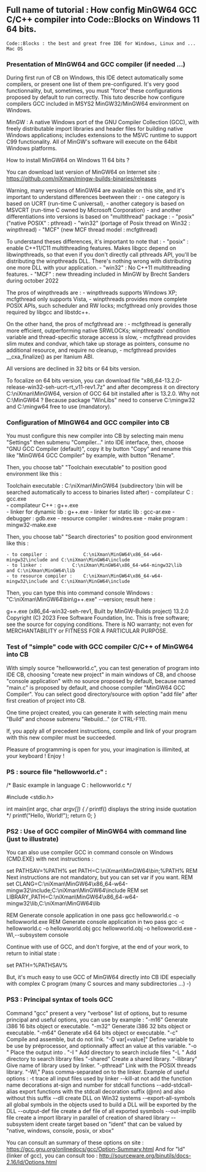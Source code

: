 	 
## Full name of tutorial : How config MinGW64 GCC C/C++ compiler into Code::Blocks on Windows 11 64 bits.

	Code::Blocks : the best and great free IDE for Windows, Linux and ... Mac OS
### Presentation of MInGW64 and GCC compiler (if needed ...)

During first run of CB on Windows, this IDE detect automatically some compilers, or present one list of them pre-configured.
It's very good functionnality, but, sometimes, you must "force" these configurations proposed by default to run correctly.
This tuto describe how configure compilers GCC included in MSYS2 MinGW32/MinGW64 environment on Windows. 

MinGW : A native Windows port of the GNU Compiler Collection (GCC), with freely distributable import libraries and header files for building native Windows applications; includes extensions to the MSVC runtime to support C99 functionality. 
All of MinGW's software will execute on the 64bit Windows platforms.
	 
How to install MinGW64 on Windows 11 64 bits ? 

You can download last version of MinGW64 on Internet site :
	https://github.com/niXman/mingw-builds-binaries/releases

Warning, many versions of MinGW64 are available on this site, and it's important to understand differences beetween their : 
	- one category is based on UCRT (run-time C universal),
	- another category is based on MSVCRT (run-time C owned by Microsoft Corporation)
	- and another differentiations into versions is based on "multithread" package : 
		- "posix" ("native POSIX" : pthread) 
		- "win32" (portage of Posix thread on Win32 : winpthread)
		- "MCF"	(new MCF thread model : mcfgthread)

To understand theses differences, it's important to note that :
    - "posix" : enable C++11/C11 multithreading features. Makes libgcc depend on libwinpthreads, so that even if you don't directly call pthreads API, you'll be distributing the winpthreads DLL. There's nothing wrong with distributing one more DLL with your application.
    - "win32" : No C++11 multithreading features.
	- "MCF" 	: new threading included in MinGW by Brecht Sanders during october 2022

The pros of winpthreads are :
    - winpthreads supports Windows XP; mcfgthread only supports Vista,
    - winpthreads provides more complete POSIX APIs, such scheduler and RW locks; mcfgthread only provides those required by libgcc and libstdc++.

On the other hand, the pros of mcfgthread are :
    - mcfgthread is generally more efficient, outperforming native SRWLOCKs; winpthreads' condition variable and thread-specific  storage access is slow,
    - mcfgthread provides slim mutex and condvar, which take up storage as pointers, consume no additional resource, and require  no cleanup,
    - mcfgthread provides __cxa_finalize() as per Itanium ABI.

All versions are declined in 32 bits or 64 bits version.

To focalize on 64 bits version, you can download file "x86_64-13.2.0-release-win32-seh-ucrt-rt_v11-rev1.7z" and after decompress it on directory C:\niXman\MinGW64, version of GCC 64 bit installed after is 13.2.0.
Why not C:\MinGW64 ? Because package "WinLibs" need to conserve C:\mingw32 and C:\mingw64 free to use (mandatory).
### Configuration of MInGW64 and GCC compiler into CB

You must configure this new compiler into CB by selecting main menu "Settings" then submenu "Compiler..." into IDE interface, then, choose "GNU GCC Compiler (default)", copy it by button "Copy" and rename this like "MinGW64 GCC Compiler" by example, with button "Rename".

Then, you choose tab" "Toolchain executable" to position good environment like this :
			
Toolchain executable : 
	C:\niXman\MinGW64 (subdirectory \bin will be searched automatically to access to binaries listed after)
	- compilateur C : 			gcc.exe  
	- compilateur C++ : 			g++.exe  
	- linker for dynamic lib : 	g++.exe 
	- linker for static lib : 	gcc-ar.exe
	- debugger :					gdb.exe
	- resource compiler :			windres.exe
	- make program : 				mingw32-make.exe

Then, you choose tab" "Search directories" to position good environment like this :

	- to compiler : 			C:\niXman\MinGW64\x86_64-w64-mingw32\include and C:\niXman\MinGW64\include
	- to linker : 			C:\niXman\MinGW64\x86_64-w64-mingw32\lib	 and C:\niXman\MinGW64\lib
	- to resource compiler : 	C:\niXman\MinGW64\x86_64-w64-mingw32\include and C:\niXman\MinGW64\include
	
Then, you can type this into command console Windows : "C:\niXman\MinGW64\bin\g++.exe" --version; result here :

g++.exe (x86_64-win32-seh-rev1, Built by MinGW-Builds project) 13.2.0
Copyright (C) 2023 Free Software Foundation, Inc.
This is free software; see the source for copying conditions.  There is NO
warranty; not even for MERCHANTABILITY or FITNESS FOR A PARTICULAR PURPOSE.
### Test of "simple" code with GCC compiler C/C++ of MinGW64 into CB

With simply source "hellowworld.c", you can test generation of program into IDE CB, choosing "create new project" in main 
windows of CB, and choose "console application" with no source proposed by default, because named "main.c" is proposed by default, 
and choose compiler  "MinGW64 GCC Compiler".
You can select good directory/source with option "add file" after first creation of project into CB. 

One time project created, you can generate it with selecting main menu "Build" and choose submenu "Rebuild..." (or CTRL-F11).

If, you apply all of precedent instructions, compile and link of your program with this new compiler must be succeeded.

Pleasure of programming is open for you, your imagination is illimited, at your keyboard ! Enjoy !

### PS : source file "hellowworld.c" :

/*     Basic example in language C : hellowworld.c      */

#include <stdio.h>

int main(int argc, char *argv[]) {
/* printf() displays the string inside quotation  */
   printf("Hello, World!");
   return 0;
}

### PS2 : Use of GCC compiler of MinGW64 with command line (just to illustrate) 

You can also use compiler GCC in command console on Windows (CMD.EXE) with next instructions :

set PATHSAV=%PATH%
set PATH=C:\niXman\MinGW64\bin;%PATH%
REM 	Next instructions are not mandatory, but you can set var if you want.
REM  set CLANG=C:\niXman\MinGW64\x86_64-w64-mingw32\include;C:\niXman\MinGW64\include
REM  set LIBRARY_PATH=C:\niXman\MinGW64\x86_64-w64-mingw32\lib,C:\niXman\MinGW64\lib

REM     Generate console application in one pass
gcc hellowworld.c -o hellowworld.exe
REM     Generate console application in two pass
gcc -c hellowworld.c -o hellowworld.obj
gcc hellowworld.obj -o hellowworld.exe -Wl,--subsystem console

Continue with use of GCC, and don't forgive, at the end of your work, to return to initial state :

set PATH=%PATHSAV%

But, it's much easy to use GCC of MinGW64 directly into CB IDE especially with complex C program (many C sources
and many subdirectories ...)    -)

### PS3 : Principal syntax of tools GCC

Command "gcc" present a very "verbose" list of options, but to resume principal and useful options, you can use 
by example :
	"-m16" 				Generate i386 16 bits object or executable.
	"-m32" 				Generate i386 32 bits object or executable.
	"-m64" 				Generate x64 64 bits object or executable.
	"-c"                Compile and assemble, but do not link.
	"-D var[=value]"	Define variable to be use by préprocessor, and optionnally affect an value at this variable.
	"-o <file>"         Place the output into <file>.
	"-I <directory>"	Add directory to search include files
	"-L <directory>"	Add directory to search library files
	"-shared"           Create a shared library.
	"-llibrary"			Give name of library used by linker.
	"-pthread"			Link with the POSIX threads library.
	"-Wl,<options>"     Pass comma-separated <options> on to the linker. Example of useful options :
							-t 					trace all input files used by linker
							--kill-at			not add the function name decorations at-sign and number for stdcall functions
							--add-stdcall-alias	export functions with the stdcall decoration suffix (@nn) and also without this suffix
							--dll				create DLL on Win32 systems
							--export-all-symbols all global symbols in the objects used to build a DLL will be exported by the DLL
							--output-def file	create a def file of all exported sysmbols
							--out-implib file	create a import library in parallel of creation of shared library
							--subsystem ident 	create target based on "ident" that can be valued by "native, windows, console, posix, or xbox"
							
You can consult an summary of these options on site : https://gcc.gnu.org/onlinedocs/gcc/Option-Summary.html
And for "ld" (linker of gcc), you can consult too : http://sourceware.org/binutils/docs-2.16/ld/Options.html 